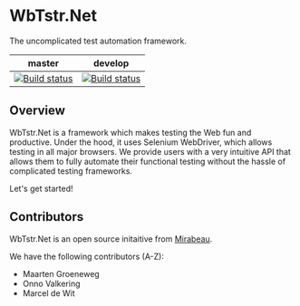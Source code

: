 # WbTstr.Net
The uncomplicated test automation framework.

| master | develop |
| --- | --- |
| [![Build status](https://img.shields.io/appveyor/ci/onnovalkering/wbtstr/master.svg)](https://ci.appveyor.com/project/onnovalkering/wbtstr/branch/master) | [![Build status](https://img.shields.io/appveyor/ci/onnovalkering/wbtstr/develop.svg)](https://ci.appveyor.com/project/onnovalkering/wbtstr/branch/develop) |

## Overview
WbTstr.Net is a framework which makes testing the Web fun and productive. Under the hood, it uses Selenium WebDriver, which allows testing in all major browsers. We provide users with a very intuitive API that allows them to fully automate their functional testing without the hassle of complicated testing frameworks.

Let's get started!

## Contributors
WbTstr.Net is an open source initaitive from [Mirabeau](https://www.mirabeau.nl/en).

We have the following contributors (A-Z):

* Maarten Groeneweg
* Onno Valkering
* Marcel de Wit
